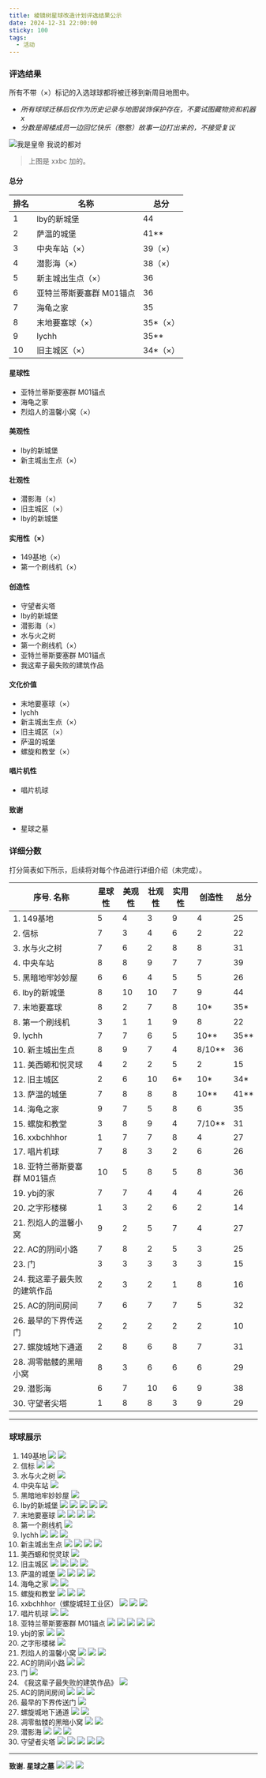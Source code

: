 ```yaml
---
title: 棱镜树星球改造计划评选结果公示
date: 2024-12-31 22:00:00
sticky: 100
tags:
  - 活动
---
```


### 评选结果

所有不带（×）标记的入选球球都将被迁移到新周目地图中。

- *所有球球迁移后仅作为历史记录与地图装饰保护存在，不要试图藏物资和机器x*
- *分数是阁楼成员一边回忆快乐（憨憨）故事一边打出来的，不接受复议*

![我是皇帝 我说的都对](https://cos.bearcabbage.top/wp-content/uploads/2024/12/260947D93B7A71B37091222FB75DA8E1.jpg)

> 上图是 xxbc 加的。

#### 总分

| 排名 | 名称                   | 总分   |
| ---- | ---------------------- | ------ |
| 1    | lby的新城堡           | 44     |
| 2    | 萨温的城堡             | 41**   |
| 3    | 中央车站（×）             | 39（×）|
| 4    | 潜影海（×）                 | 38（×）|
| 5    | 新主城出生点（×）           | 36     |
| 6    | 亚特兰蒂斯要塞群 M01锚点 | 36     |
| 7    | 海龟之家               | 35     |
| 8    | 末地要塞球（×）             | 35*（×）|
| 9    | lychh                  | 35**   |
| 10   | 旧主城区（×）               | 34*（×）|

#### 星球性

- 亚特兰蒂斯要塞群 M01锚点
- 海龟之家
- 烈焰人的温馨小窝（×）

#### 美观性

- lby的新城堡
- 新主城出生点（×）

#### 壮观性

- 潜影海（×）
- 旧主城区（×）
- lby的新城堡

#### 实用性（×）

- 149基地（×）
- 第一个刷线机（×）

#### 创造性

- 守望者尖塔
- lby的新城堡
- 潜影海（×）
- 水与火之树
- 第一个刷线机（×）
- 亚特兰蒂斯要塞群 M01锚点
- 我这辈子最失败的建筑作品

#### 文化价值

- 末地要塞球（×）
- lychh
- 新主城出生点（×）
- 旧主城区（×）
- 萨温的城堡
- 螺旋和教堂（×）

#### 唱片机性

- 唱片机球

#### 致谢

- 星球之墓

### 详细分数

打分简表如下所示，后续将对每个作品进行详细介绍（未完成）。

| 序号. 名称 | 星球性 | 美观性 | 壮观性 | 实用性 | 创造性 | 总分 |
| ---------------------------- | ------ | ------ | ------ | ------ | ------ | ---- |
| 1. 149基地                   | 5      | 4      | 3      | 9      | 4      | 25   |
| 2. 信标                      | 7      | 3      | 4      | 6      | 2      | 22   |
| 3. 水与火之树                | 7      | 6      | 2      | 8      | 8      | 31    |
| 4. 中央车站                  | 8      | 8      | 9      | 7      | 7      | 39   |
| 5. 黑暗地牢妙妙屋            | 6      | 6      | 4      | 5      | 5      | 26   |
| 6. lby的新城堡               | 8      | 10     | 10     | 7      | 9      | 44   |
| 7. 末地要塞球                | 8      | 2      | 7      | 8      | 10*    | 35*  |
| 8. 第一个刷线机              | 3      | 1      | 1      | 9      | 8      | 22   |
| 9. lychh                     | 7      | 7      | 6      | 5      | 10**   | 35** |
| 10. 新主城出生点             | 8      | 9      | 7      | 4      | 8/10** | 36   |
| 11. 美西螈和悦灵球           | 4      | 2      | 2      | 5      | 2      | 15   |
| 12. 旧主城区                 | 2      | 6      | 10     | 6*     | 10*    | 34*  |
| 13. 萨温的城堡               | 7      | 8      | 8      | 8      | 10**   | 41** |
| 14. 海龟之家                 | 9      | 7      | 5      | 8      | 6      | 35   |
| 15. 螺旋和教堂               | 3      | 8      | 9      | 4      | 7/10** | 31   |
| 16. xxbchhhor                | 1      | 7      | 7      | 8      | 4      | 27   |
| 17. 唱片机球                 | 7      | 8      | 3      | 2      | 6      | 26   |
| 18. 亚特兰蒂斯要塞群 M01锚点 | 10     | 5      | 8      | 5      | 8      | 36   |
| 19. ybj的家                  | 7      | 7      | 4      | 4      | 4      | 26   |
| 20. 之字形楼梯               | 1      | 3      | 2      | 6      | 2      | 14   |
| 21. 烈焰人的温馨小窝         | 9      | 2      | 5      | 7      | 4      | 27   |
| 22. AC的阴间小路             | 7      | 8      | 2      | 5      | 3      | 25   |
| 23. 门                       | 3      | 3      | 3      | 3      | 3      | 15   |
| 24. 我这辈子最失败的建筑作品 | 2      | 3      | 2      | 1      | 8      | 16   |
| 25. AC的阴间房间             | 7      | 6      | 7      | 7      | 5      | 32   |
| 26. 最早的下界传送门         | 2      | 2      | 2      | 2      | 2      | 10   |
| 27. 螺旋城地下通道           | 2      | 8      | 6      | 8      | 7      | 31   |
| 28. 凋零骷髅的黑暗小窝       | 8      | 3      | 6      | 6      | 6      | 29   |
| 29. 潜影海                   | 6      | 7      | 10     | 6      | 9      | 38   |
| 30. 守望者尖塔               | 1      | 8      | 8      | 3      | 9      | 29   |

---
### 球球展示

1. 149基地
![](https://cos.bearcabbage.top/wp-content/uploads/2024/12/sphere_01.jpeg)
![](https://cos.bearcabbage.top/wp-content/uploads/2024/12/sphere_02.jpeg)
1. 信标
![](https://cos.bearcabbage.top/wp-content/uploads/2024/12/sphere_03.jpeg)
![](https://cos.bearcabbage.top/wp-content/uploads/2024/12/sphere_04.jpeg)
1. 水与火之树
![](https://cos.bearcabbage.top/wp-content/uploads/2024/12/sphere_05.jpeg)
1. 中央车站
![](https://cos.bearcabbage.top/wp-content/uploads/2024/12/sphere_06.jpeg)
1. 黑暗地牢妙妙屋
![](https://cos.bearcabbage.top/wp-content/uploads/2024/12/sphere_07.jpeg)
1. lby的新城堡
![](https://cos.bearcabbage.top/wp-content/uploads/2024/12/sphere_08.jpeg)
![](https://cos.bearcabbage.top/wp-content/uploads/2024/12/sphere_09.jpeg)
![](https://cos.bearcabbage.top/wp-content/uploads/2024/12/sphere_10.jpeg)
![](https://cos.bearcabbage.top/wp-content/uploads/2024/12/sphere_11.jpeg)
![](https://cos.bearcabbage.top/wp-content/uploads/2024/12/sphere_12.jpeg)
1. 末地要塞球
![](https://cos.bearcabbage.top/wp-content/uploads/2024/12/sphere_13.jpeg)
![](https://cos.bearcabbage.top/wp-content/uploads/2024/12/sphere_14.jpeg)
![](https://cos.bearcabbage.top/wp-content/uploads/2024/12/sphere_15.jpeg)
![](https://cos.bearcabbage.top/wp-content/uploads/2024/12/sphere_16.jpeg)
1. 第一个刷线机
![](https://cos.bearcabbage.top/wp-content/uploads/2024/12/sphere_17.jpeg)
1. lychh
![](https://cos.bearcabbage.top/wp-content/uploads/2024/12/sphere_18.jpeg)
![](https://cos.bearcabbage.top/wp-content/uploads/2024/12/sphere_19.jpeg)
![](https://cos.bearcabbage.top/wp-content/uploads/2024/12/sphere_20.jpeg)
1.  新主城出生点
![](https://cos.bearcabbage.top/wp-content/uploads/2024/12/sphere_21.jpeg)
![](https://cos.bearcabbage.top/wp-content/uploads/2024/12/sphere_22.jpeg)
![](https://cos.bearcabbage.top/wp-content/uploads/2024/12/sphere_23.jpeg)
![](https://cos.bearcabbage.top/wp-content/uploads/2024/12/sphere_24.jpeg)
1.  美西螈和悦灵球
![](https://cos.bearcabbage.top/wp-content/uploads/2024/12/sphere_25.jpeg)
1.  旧主城区
![](https://cos.bearcabbage.top/wp-content/uploads/2024/12/sphere_26.jpeg)
![](https://cos.bearcabbage.top/wp-content/uploads/2024/12/sphere_27.jpeg)
![](https://cos.bearcabbage.top/wp-content/uploads/2024/12/sphere_28.jpeg)
![](https://cos.bearcabbage.top/wp-content/uploads/2024/12/sphere_29.jpeg)
1.  萨温的城堡
![](https://cos.bearcabbage.top/wp-content/uploads/2024/12/sphere_30.jpeg)
![](https://cos.bearcabbage.top/wp-content/uploads/2024/12/sphere_31.jpeg)
![](https://cos.bearcabbage.top/wp-content/uploads/2024/12/sphere_32.jpeg)
![](https://cos.bearcabbage.top/wp-content/uploads/2024/12/sphere_33.jpeg)
1.  海龟之家
![](https://cos.bearcabbage.top/wp-content/uploads/2024/12/sphere_34.jpeg)
![](https://cos.bearcabbage.top/wp-content/uploads/2024/12/sphere_35.jpeg)
1.  螺旋和教堂
![](https://cos.bearcabbage.top/wp-content/uploads/2024/12/sphere_36.jpeg)
![](https://cos.bearcabbage.top/wp-content/uploads/2024/12/sphere_37.jpeg)
![](https://cos.bearcabbage.top/wp-content/uploads/2024/12/sphere_38.jpeg)
1.  xxbchhhor（螺旋城轻工业区）
![](https://cos.bearcabbage.top/wp-content/uploads/2024/12/sphere_39.jpeg)
![](https://cos.bearcabbage.top/wp-content/uploads/2024/12/sphere_40.jpeg)
![](https://cos.bearcabbage.top/wp-content/uploads/2024/12/sphere_41.jpeg)
1.  唱片机球
![](https://cos.bearcabbage.top/wp-content/uploads/2024/12/sphere_42.jpeg)
![](https://cos.bearcabbage.top/wp-content/uploads/2024/12/sphere_43.jpeg)
1.  亚特兰蒂斯要塞群 M01锚点
![](https://cos.bearcabbage.top/wp-content/uploads/2024/12/sphere_44.jpeg)
![](https://cos.bearcabbage.top/wp-content/uploads/2024/12/sphere_45.jpeg)
![](https://cos.bearcabbage.top/wp-content/uploads/2024/12/sphere_46.jpeg)
![](https://cos.bearcabbage.top/wp-content/uploads/2024/12/sphere_47.jpeg)
![](https://cos.bearcabbage.top/wp-content/uploads/2024/12/sphere_48.jpeg)
1.  ybj的家
![](https://cos.bearcabbage.top/wp-content/uploads/2024/12/sphere_49.jpeg)
![](https://cos.bearcabbage.top/wp-content/uploads/2024/12/sphere_51.jpeg)
1.  之字形楼梯
![](https://cos.bearcabbage.top/wp-content/uploads/2024/12/sphere_52.jpeg)
1.  烈焰人的温馨小窝
![](https://cos.bearcabbage.top/wp-content/uploads/2024/12/sphere_53.jpeg)
![](https://cos.bearcabbage.top/wp-content/uploads/2024/12/sphere_54.jpeg)
![](https://cos.bearcabbage.top/wp-content/uploads/2024/12/sphere_55.jpeg)
1.  AC的阴间小路
![](https://cos.bearcabbage.top/wp-content/uploads/2024/12/sphere_56.jpeg)
![](https://cos.bearcabbage.top/wp-content/uploads/2024/12/sphere_57.jpeg)
1.  门
![](https://cos.bearcabbage.top/wp-content/uploads/2024/12/sphere_58.jpeg)
1.  《我这辈子最失败的建筑作品》
![](https://cos.bearcabbage.top/wp-content/uploads/2024/12/sphere_59.jpeg)
1.  AC的阴间房间
![](https://cos.bearcabbage.top/wp-content/uploads/2024/12/sphere_60.jpeg)
![](https://cos.bearcabbage.top/wp-content/uploads/2024/12/sphere_61.jpeg)
![](https://cos.bearcabbage.top/wp-content/uploads/2024/12/sphere_62.jpeg)
1.  最早的下界传送门
![](https://cos.bearcabbage.top/wp-content/uploads/2024/12/sphere_63.jpeg)
1.  螺旋城地下通道
![](https://cos.bearcabbage.top/wp-content/uploads/2024/12/sphere_64.jpeg)
![](https://cos.bearcabbage.top/wp-content/uploads/2024/12/sphere_65.jpeg)
1.  凋零骷髅的黑暗小窝
![](https://cos.bearcabbage.top/wp-content/uploads/2024/12/sphere_66.jpeg)
![](https://cos.bearcabbage.top/wp-content/uploads/2024/12/sphere_67.jpeg)
1.  潜影海
![](https://cos.bearcabbage.top/wp-content/uploads/2024/12/sphere_69.jpeg)
![](https://cos.bearcabbage.top/wp-content/uploads/2024/12/sphere_70.jpeg)
![](https://cos.bearcabbage.top/wp-content/uploads/2024/12/sphere_71.jpeg)
1.  守望者尖塔
![](https://cos.bearcabbage.top/wp-content/uploads/2024/12/sphere_72.jpeg)
![](https://cos.bearcabbage.top/wp-content/uploads/2024/12/sphere_73.jpeg)
![](https://cos.bearcabbage.top/wp-content/uploads/2024/12/sphere_74.jpeg)
![](https://cos.bearcabbage.top/wp-content/uploads/2024/12/sphere_75.jpeg)
![](https://cos.bearcabbage.top/wp-content/uploads/2024/12/sphere_76.jpeg)
---
**致谢. 星球之墓**
![](https://cos.bearcabbage.top/wp-content/uploads/2024/12/sphere_77.jpeg)
![](https://cos.bearcabbage.top/wp-content/uploads/2024/12/sphere_78.jpeg)
![](https://cos.bearcabbage.top/wp-content/uploads/2024/12/sphere_79.jpeg)
